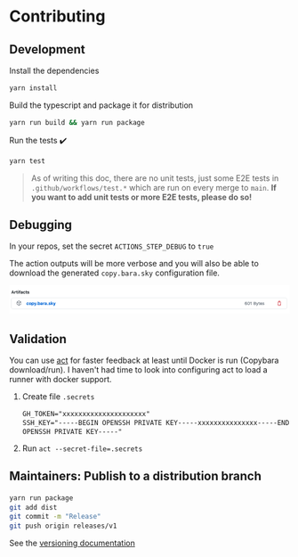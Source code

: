# Contributing

## Development

Install the dependencies

```sh
yarn install
```

Build the typescript and package it for distribution

```sh
yarn run build && yarn run package
```

Run the tests :heavy_check_mark:

```sh
yarn test
```

> As of writing this doc, there are no unit tests, just some E2E tests in `.github/workflows/test.*` which are run on every merge to `main`. **If you want to add unit tests or more E2E tests, please do so!**

## Debugging

In your repos, set the secret `ACTIONS_STEP_DEBUG` to `true`

The action outputs will be more verbose and you will also be able to download the generated `copy.bara.sky` configuration file.

![artifact](img/artifact.png)

## Validation

You can use [act](https://github.com/nektos/act) for faster feedback at least until Docker is run (Copybara download/run). I haven't had time to look into configuring act to load a runner with docker support.

1. Create file `.secrets`

   ```text
   GH_TOKEN="xxxxxxxxxxxxxxxxxxxxx"
   SSH_KEY="-----BEGIN OPENSSH PRIVATE KEY-----xxxxxxxxxxxxxxx-----END OPENSSH PRIVATE KEY-----"
   ```

2. Run `act --secret-file=.secrets`

## Maintainers: Publish to a distribution branch

```sh
yarn run package
git add dist
git commit -m "Release"
git push origin releases/v1
```

See the [versioning documentation](https://github.com/actions/toolkit/blob/master/docs/action-versioning.md)
